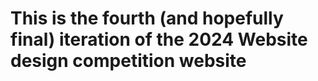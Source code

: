 # This is the fourth (and hopefully final) iteration of the 2024 Website design competition website
